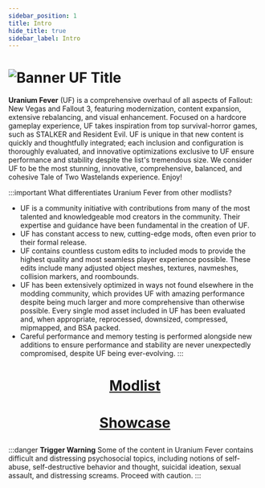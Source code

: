 ```yaml
---
sidebar_position: 1
title: Intro
hide_title: true
sidebar_label: Intro
---
```


# ![Banner UF Title](https://github.com/user-attachments/assets/0c750cbf-ca4f-4cb3-ae68-f4c8cc08931c)

**Uranium Fever** (UF) is a comprehensive overhaul of all aspects of Fallout: New Vegas and Fallout 3, featuring modernization, content expansion, extensive rebalancing, and visual enhancement. Focused on a hardcore gameplay experience, UF takes inspiration from top survival-horror games, such as STALKER and Resident Evil. UF is unique in that new content is quickly and thoughtfully integrated; each inclusion and configuration is thoroughly evaluated, and innovative optimizations exclusive to UF ensure performance and stability despite the list's tremendous size. We consider UF to be the most stunning, innovative, comprehensive, balanced, and cohesive Tale of Two Wastelands experience. Enjoy!

:::important What differentiates Uranium Fever from other modlists?
- UF is a community initiative with contributions from many of the most talented and knowledgeable mod creators in the community. Their expertise and guidance have been fundamental in the creation of UF.
- UF has constant access to new, cutting-edge mods, often even prior to their formal release.
- UF contains countless custom edits to included mods to provide the highest quality and most seamless player experience possible. These edits include many adjusted object meshes, textures, navmeshes, collision markers, and roombounds.
- UF has been extensively optimized in ways not found elsewhere in the modding community, which provides UF with amazing performance despite being much larger and more comprehensive than otherwise possible. Every single mod asset included in UF has been evaluated and, when appropriate, reprocessed, downsized, compressed, mipmapped, and BSA packed.
- Careful performance and memory testing is performed alongside new additions to ensure performance and stability are never unexpectedly compromised, despite UF being ever-evolving.
:::

# <p align="center"> [Modlist](https://loadorderlibrary.com/lists/uranium-fever) </p>
# <p align="center"> [Showcase](https://uraniumfever.net/docs/userinterface/) </p>

:::danger **Trigger Warning**
Some of the content in Uranium Fever contains difficult and distressing psychosocial topics, including notions of self-abuse, self-destructive behavior and thought, suicidal ideation, sexual assault, and distressing screams. Proceed with caution.
:::
